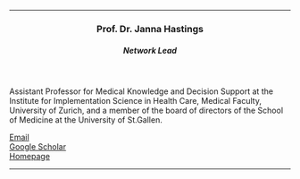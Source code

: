 



---

  <header class="post-header">
    <h3 class="post-title">Prof. Dr. Janna Hastings</h3>
    <h5 class="post-description">Network Lead</h5>
  </header>

Assistant Professor for Medical Knowledge and Decision Support at the Institute for Implementation Science in Health Care, Medical Faculty, University of Zurich, and a member of the board of directors of the School of Medicine at the University of St.Gallen.

<i class="fa fa-envelope"></i> <a href="mailto:janna.hastings@uzh.ch">Email</a> <br /> 
<i class="ai ai-google-scholar"></i> <a href="https://scholar.google.com/citations?user=cz-hhPUAAAAJ&hl=en&oi=sra">Google Scholar</a> <br />
<i class="fa fa-globe"></i> <a href="https://hastingslab.org/">Homepage</a> <br />

---

<!-- Link to your social media connections, too. This theme is set up to use [Font Awesome icons](https://fontawesome.com/) and [Academicons](https://jpswalsh.github.io/academicons/), like the ones below. Add your Facebook, Twitter, LinkedIn, Google Scholar, or just disable all of them. -->
